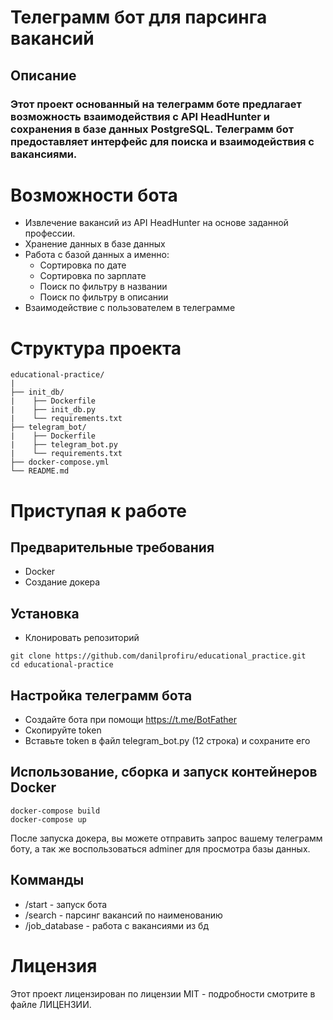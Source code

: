 # Телеграмм бот для парсинга вакансий

## Описание
### Этот проект основанный на телеграмм боте предлагает возможность взаимодействия с API HeadHunter и сохранения в базе данных PostgreSQL. Телеграмм бот предоставляет интерфейс для поиска и взаимодействия с вакансиями.

# Возможности бота
 + Извлечение вакансий из API HeadHunter на основе заданной профессии.
 + Хранение данных в базе данных
 + Работа с базой данных а именно:
    + Сортировка по дате
    + Сортировка по зарплате
    + Поиск по фильтру в названии
    + Поиск по фильтру в описании
 + Взаимодействие с пользователем в телеграмме

# Структура проекта
```
educational-practice/
|
├── init_db/
|    ├── Dockerfile
|    ├── init_db.py
|    └── requirements.txt
├── telegram_bot/
|    ├── Dockerfile
|    ├── telegram_bot.py
|    └── requirements.txt
├── docker-compose.yml
└── README.md
```

# Приступая к работе

## Предварительные требования
 + Docker
 + Создание докера

## Установка
 + Клонировать репозиторий
 ```
 git clone https://github.com/danilprofiru/educational_practice.git
 cd educational-practice
 ```
## Настройка телеграмм бота
 + Создайте бота при помощи https://t.me/BotFather
 + Скопируйте token
 + Вставьте token в файл telegram_bot.py (12 строка) и сохраните его

## Использование, сборка и запуск контейнеров Docker
```
docker-compose build
docker-compose up
```

После запуска докера, вы можете отправить запрос вашему телеграмм боту, а так же воспользоваться adminer для просмотра базы данных.

## Комманды
 + /start - запуск бота
 + /search - парсинг вакансий по наименованию
 + /job_database - работа с вакансиями из бд

# Лицензия
 Этот проект лицензирован по лицензии MIT - подробности смотрите в файле ЛИЦЕНЗИИ.